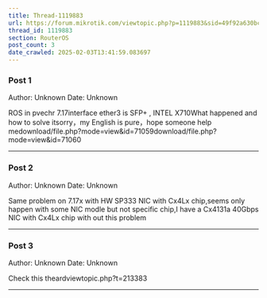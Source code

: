 ```yaml
---
title: Thread-1119883
url: https://forum.mikrotik.com/viewtopic.php?p=1119883&sid=49f92a630bc7970d8ca50523be880e8f#p1119883
thread_id: 1119883
section: RouterOS
post_count: 3
date_crawled: 2025-02-03T13:41:59.083697
---
```


### Post 1
Author: Unknown
Date: Unknown

ROS in pvechr 7.17interface ether3 is SFP+ , INTEL X710What happened and how to solve itsorry，my English is pure，hope someone help medownload/file.php?mode=view&id=71059download/file.php?mode=view&id=71060

---
### Post 2
Author: Unknown
Date: Unknown

Same problem on 7.17x with HW SP333 NIC with Cx4Lx chip,seems only happen with some NIC modle but not specific chip,I have a Cx4131a 40Gbps NIC with Cx4Lx chip with out this problem

---
### Post 3
Author: Unknown
Date: Unknown

Check this theardviewtopic.php?t=213383

---
